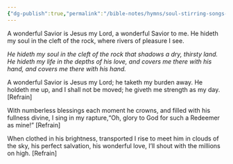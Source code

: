 ```yaml
---
{"dg-publish":true,"permalink":"/bible-notes/hymns/soul-stirring-songs-and-hymns/he-hideth-my-soul/","title":"He Hideth My Soul"}
---
```



A wonderful Savior is Jesus my Lord,
a wonderful Savior to me.
He hideth my soul in the cleft of the rock,
where rivers of pleasure I see.

*He hideth my soul in the cleft of the rock
that shadows a dry, thirsty land.
He hideth my life in the depths of his love,
and covers me there with his hand,
and covers me there with his hand.*

A wonderful Savior is Jesus my Lord;
he taketh my burden away.
He holdeth me up, and I shall not be moved;
he giveth me strength as my day. [Refrain]

With numberless blessings each moment he crowns,
and filled with his fullness divine,
I sing in my rapture,“Oh, glory to God
for such a Redeemer as mine!” [Refrain]

When clothed in his brightness, transported I rise
to meet him in clouds of the sky,
his perfect salvation, his wonderful love,
I’ll shout with the millions on high. [Refrain]